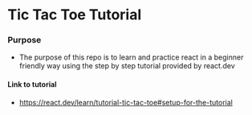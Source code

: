 # Tic Tac Toe Tutorial

### Purpose
- The purpose of this repo is to learn and practice react in a beginner friendly way using the step by step tutorial provided by react.dev

#### Link to tutorial
- https://react.dev/learn/tutorial-tic-tac-toe#setup-for-the-tutorial